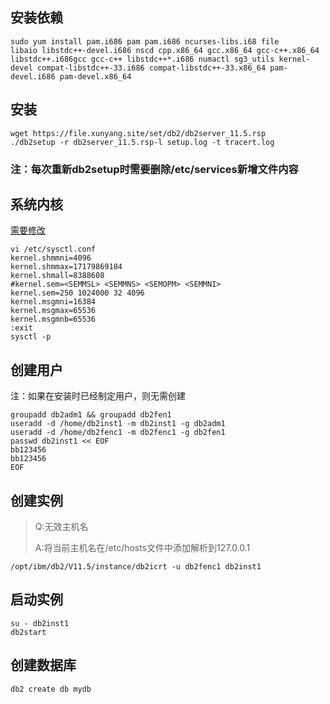 ## 安装依赖

`sudo yum install pam.i686 pam pam.i686 ncurses-libs.i68 file     libaio libstdc++-devel.i686 nscd cpp.x86_64 gcc.x86_64 gcc-c++.x86_64 libstdc++.i686gcc gcc-c++ libstdc++*.i686 numactl sg3_utils kernel-devel compat-libstdc++-33.i686 compat-libstdc++-33.x86_64 pam-devel.i686 pam-devel.x86_64 `

## 安装

```shell
wget https://file.xunyang.site/set/db2/db2server_11.5.rsp
./db2setup -r db2server_11.5.rsp-l setup.log -t tracert.log
```

### 注：每次重新db2setup时需要删除/etc/services新增文件内容

## 系统内核

[需要修改](https://www.ibm.com/support/knowledgecenter/SSEPGG_11.5.0/com.ibm.db2.luw.qb.server.doc/doc/r0052441.html)

```shell
vi /etc/sysctl.conf
kernel.shmmni=4096
kernel.shmmax=17179869184
kernel.shmall=8388608
#kernel.sem=<SEMMSL> <SEMMNS> <SEMOPM> <SEMMNI>
kernel.sem=250 1024000 32 4096
kernel.msgmni=16384
kernel.msgmax=65536
kernel.msgmnb=65536
:exit
sysctl -p
```



## 创建用户

注：如果在安装时已经制定用户，则无需创建

```shell
groupadd db2adm1 && groupadd db2fen1
useradd -d /home/db2inst1 -m db2inst1 -g db2adm1
useradd -d /home/db2fenc1 -m db2fenc1 -g db2fen1
passwd db2inst1 << EOF
bb123456
bb123456
EOF

```

## 创建实例

>Q:无效主机名
>
>A:将当前主机名在/etc/hosts文件中添加解析到127.0.0.1

```shell
/opt/ibm/db2/V11.5/instance/db2icrt -u db2fenc1 db2inst1
```

## 启动实例

```shell
su - db2inst1
db2start
```

## 创建数据库

```shell
db2 create db mydb
```

